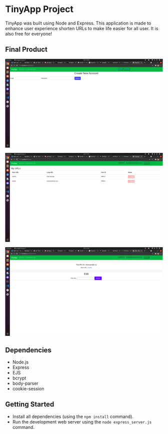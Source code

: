 # TinyApp Project

TinyApp was built using Node and Express. This application is made to enhance user experience shorten URLs to make life easier for all user. It is also free for everyone!

## Final Product

!["create account"](https://github.com/AcChrome/tinyapp/blob/master/docs/CreateAccount.png?raw=true)

!["homepage with url"](https://github.com/AcChrome/tinyapp/blob/master/docs/FrontPageUrl.png?raw=true)

!["edit url"](https://github.com/AcChrome/tinyapp/blob/master/docs/editUrl.png?raw=true)

## Dependencies

- Node.js
- Express
- EJS
- bcrypt
- body-parser
- cookie-session

## Getting Started

- Install all dependencies (using the `npm install` command).
- Run the development web server using the `node express_server.js` command.

